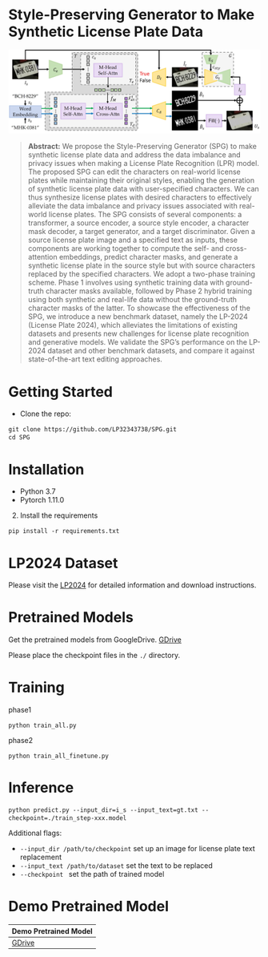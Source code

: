 # Style-Preserving Generator to Make Synthetic License Plate Data
![SPG.jpg](SPG.jpg)
> **Abstract:** We propose the Style-Preserving Generator (SPG) to make synthetic license plate data and address the data imbalance and privacy issues when making a License Plate Recognition (LPR) model. The proposed SPG can edit the characters on real-world license plates while maintaining their original styles, enabling the generation of synthetic license plate data with user-specified characters. We can thus synthesize license plates with desired characters to effectively alleviate the data imbalance and privacy issues associated with real-world license plates. The SPG consists of several components: a transformer, a source encoder, a source style encoder, a character mask decoder, a target generator, and a target discriminator. Given a source license plate image and a specified text as inputs, these components are working together to compute the self- and cross-attention embeddings, predict character masks, and generate a synthetic license plate in the source style but with source characters replaced by the specified characters. We adopt a two-phase training scheme. Phase 1 involves using synthetic training data with ground-truth character masks available, followed by Phase 2 hybrid training using both synthetic and real-life data without the ground-truth character masks of the latter. To showcase the effectiveness of the SPG, we introduce a new benchmark dataset, namely the LP-2024 (License Plate 2024), which alleviates the limitations of existing datasets and presents new challenges for license plate recognition and generative models. We validate the SPG’s performance on the LP-2024 dataset and other benchmark datasets, and compare it against state-of-the-art text editing approaches.





# Getting Started
- Clone the repo:
```
git clone https://github.com/LP32343738/SPG.git
cd SPG
```
# Installation
- Python 3.7
- Pytorch 1.11.0
2. Install the requirements
```
pip install -r requirements.txt
```

# LP2024 Dataset
Please visit the [LP2024](https://github.com/LP32343738/LP2024) for detailed information and download instructions.



# Pretrained Models
Get the pretrained models from GoogleDrive.
[GDrive](https://drive.google.com/file/d/1M2tJ1k5iHhwPt_o-y9JrQktWWH59mxp0/view?usp=sharing)

Please place the checkpoint files in the `./` directory.


# Training

phase1
```
python train_all.py 
```

phase2
```
python train_all_finetune.py 
```


# Inference
```
python predict.py --input_dir=i_s --input_text=gt.txt --checkpoint=./train_step-xxx.model
```
Additional flags:
- `--input_dir /path/to/checkpoint` set up an image for license plate text replacement
- `--input_text /path/to/dataset` set the text to be replaced
- `--checkpoint ` set the path of trained model

# Demo Pretrained Model
|Demo Pretrained Model|
|---|
|[GDrive](https://drive.google.com/file/d/118EZBG9g3EN1SX89MaWk_RvhXQeBcZxn/view?usp=sharing)|


    
